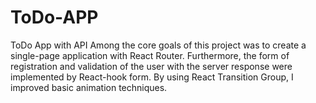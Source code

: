 # ToDo-APP
ToDo App with API Among the core goals of this project was to create a single-page application with React Router. Furthermore, the form of registration and validation of the user with the server response were implemented by React-hook form. By using React Transition Group, I improved basic animation techniques.
